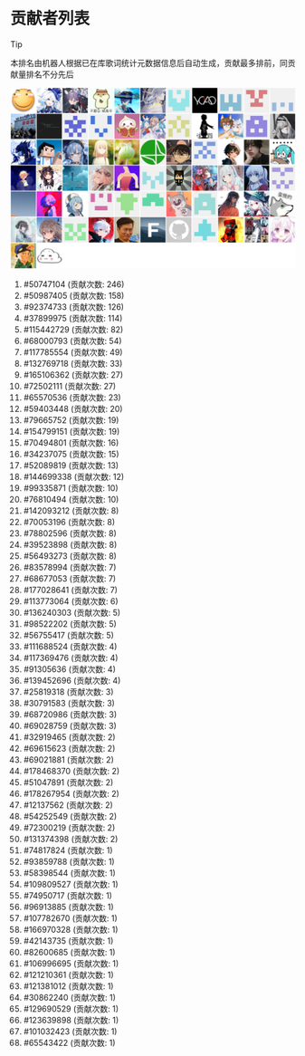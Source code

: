 # 贡献者列表

> [!TIP]
> 本排名由机器人根据已在库歌词统计元数据信息后自动生成，贡献最多排前，同贡献量排名不分先后

![贡献者头像画廊](./CONTRIBUTORS.svg)

1. #50747104 (贡献次数: 246)
2. #50987405 (贡献次数: 158)
3. #92374733 (贡献次数: 126)
4. #37899975 (贡献次数: 114)
5. #115442729 (贡献次数: 82)
6. #68000793 (贡献次数: 54)
7. #117785554 (贡献次数: 49)
8. #132769718 (贡献次数: 33)
9. #165106362 (贡献次数: 27)
10. #72502111 (贡献次数: 27)
11. #65570536 (贡献次数: 23)
12. #59403448 (贡献次数: 20)
13. #79665752 (贡献次数: 19)
14. #154799151 (贡献次数: 19)
15. #70494801 (贡献次数: 16)
16. #34237075 (贡献次数: 15)
17. #52089819 (贡献次数: 13)
18. #144699338 (贡献次数: 12)
19. #99335871 (贡献次数: 10)
20. #76810494 (贡献次数: 10)
21. #142093212 (贡献次数: 8)
22. #70053196 (贡献次数: 8)
23. #78802596 (贡献次数: 8)
24. #39523898 (贡献次数: 8)
25. #56493273 (贡献次数: 8)
26. #83578994 (贡献次数: 7)
27. #68677053 (贡献次数: 7)
28. #177028641 (贡献次数: 7)
29. #113773064 (贡献次数: 6)
30. #136240303 (贡献次数: 5)
31. #98522202 (贡献次数: 5)
32. #56755417 (贡献次数: 5)
33. #111688524 (贡献次数: 4)
34. #117369476 (贡献次数: 4)
35. #91305636 (贡献次数: 4)
36. #139452696 (贡献次数: 4)
37. #25819318 (贡献次数: 3)
38. #30791583 (贡献次数: 3)
39. #68720986 (贡献次数: 3)
40. #69028759 (贡献次数: 3)
41. #32919465 (贡献次数: 2)
42. #69615623 (贡献次数: 2)
43. #69021881 (贡献次数: 2)
44. #178468370 (贡献次数: 2)
45. #51047891 (贡献次数: 2)
46. #178267954 (贡献次数: 2)
47. #12137562 (贡献次数: 2)
48. #54252549 (贡献次数: 2)
49. #72300219 (贡献次数: 2)
50. #131374398 (贡献次数: 2)
51. #74817824 (贡献次数: 1)
52. #93859788 (贡献次数: 1)
53. #58398544 (贡献次数: 1)
54. #109809527 (贡献次数: 1)
55. #74950717 (贡献次数: 1)
56. #96913885 (贡献次数: 1)
57. #107782670 (贡献次数: 1)
58. #166970328 (贡献次数: 1)
59. #42143735 (贡献次数: 1)
60. #82600685 (贡献次数: 1)
61. #106996695 (贡献次数: 1)
62. #121210361 (贡献次数: 1)
63. #121381012 (贡献次数: 1)
64. #30862240 (贡献次数: 1)
65. #129690529 (贡献次数: 1)
66. #123639898 (贡献次数: 1)
67. #101032423 (贡献次数: 1)
68. #65543422 (贡献次数: 1)
